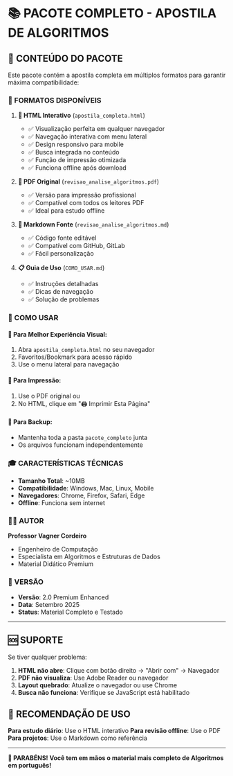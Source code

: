 # 📚 PACOTE COMPLETO - APOSTILA DE ALGORITMOS

## 🎯 CONTEÚDO DO PACOTE

Este pacote contém a apostila completa em múltiplos formatos para garantir máxima compatibilidade:

### 📄 FORMATOS DISPONÍVEIS

1. **📱 HTML Interativo** (`apostila_completa.html`)
   - ✅ Visualização perfeita em qualquer navegador
   - ✅ Navegação interativa com menu lateral
   - ✅ Design responsivo para mobile
   - ✅ Busca integrada no conteúdo
   - ✅ Função de impressão otimizada
   - ✅ Funciona offline após download

2. **📄 PDF Original** (`revisao_analise_algoritmos.pdf`)
   - ✅ Versão para impressão profissional
   - ✅ Compatível com todos os leitores PDF
   - ✅ Ideal para estudo offline

3. **📝 Markdown Fonte** (`revisao_analise_algoritmos.md`)
   - ✅ Código fonte editável
   - ✅ Compatível com GitHub, GitLab
   - ✅ Fácil personalização

4. **📋 Guia de Uso** (`COMO_USAR.md`)
   - ✅ Instruções detalhadas
   - ✅ Dicas de navegação
   - ✅ Solução de problemas

### 🚀 COMO USAR

#### 📱 Para Melhor Experiência Visual:
1. Abra `apostila_completa.html` no seu navegador
2. Favoritos/Bookmark para acesso rápido
3. Use o menu lateral para navegação

#### 📄 Para Impressão:
1. Use o PDF original ou
2. No HTML, clique em "🖨️ Imprimir Esta Página"

#### 💾 Para Backup:
- Mantenha toda a pasta `pacote_completo` junta
- Os arquivos funcionam independentemente

### 🎓 CARACTERÍSTICAS TÉCNICAS

- **Tamanho Total**: ~10MB
- **Compatibilidade**: Windows, Mac, Linux, Mobile
- **Navegadores**: Chrome, Firefox, Safari, Edge
- **Offline**: Funciona sem internet

### 👨‍🎓 AUTOR

**Professor Vagner Cordeiro**
- Engenheiro de Computação
- Especialista em Algoritmos e Estruturas de Dados
- Material Didático Premium

### 📅 VERSÃO

- **Versão**: 2.0 Premium Enhanced
- **Data**: Setembro 2025
- **Status**: Material Completo e Testado

---

## 🆘 SUPORTE

Se tiver qualquer problema:

1. **HTML não abre**: Clique com botão direito → "Abrir com" → Navegador
2. **PDF não visualiza**: Use Adobe Reader ou navegador
3. **Layout quebrado**: Atualize o navegador ou use Chrome
4. **Busca não funciona**: Verifique se JavaScript está habilitado

## 🎯 RECOMENDAÇÃO DE USO

**Para estudo diário**: Use o HTML interativo
**Para revisão offline**: Use o PDF
**Para projetos**: Use o Markdown como referência

---

**🎉 PARABÉNS! Você tem em mãos o material mais completo de Algoritmos em português!**
